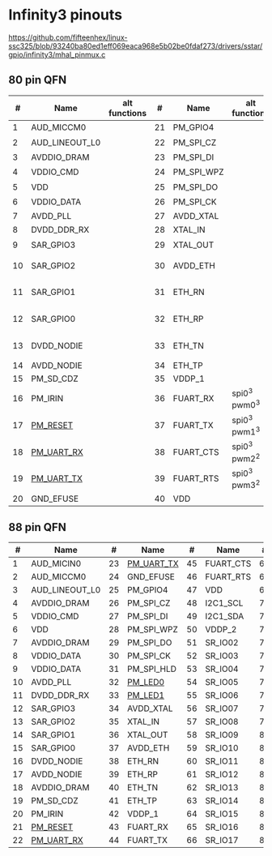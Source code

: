 # Infinity3 pinouts

https://github.com/fifteenhex/linux-ssc325/blob/93240ba80ed1eff069eaca968e5b02be0fdaf273/drivers/sstar/gpio/infinity3/mhal_pinmux.c

## 80 pin QFN

| #  | Name                                       | alt functions    | #  | Name       | alt functions                     | #  | Name     | alt functions        | #  | Name                                             | alt functions                           |
|----|--------------------------------------------|------------------|----|------------|-----------------------------------|----|----------|----------------------|----|--------------------------------------------------|-----------------------------------------|
| 1  | AUD_MICCM0                                 |                  | 21 | PM_GPIO4   |                                   | 41 | I2C1_SCL | i2c1_scl<sup>1</sup> | 61 | VDD                                              |                                         |
| 2  | AUD_LINEOUT_L0                             |                  | 22 | PM_SPI_CZ  |                                   | 42 | I2C1_SDA | i2c1_sda<sup>1</sup> | 62 | VDDP_3                                           |                                         |
| 3  | AVDDIO_DRAM                                |                  | 23 | PM_SPI_DI  |                                   | 43 | VDDP_2   |                      | 63 | [SPI0_CZ](/ip/commonpins.md#spi0_cz)<sup>1</sup> | pwm4<sup>2</sup>                        |
| 4  | VDDIO_CMD                                  |                  | 24 | PM_SPI_WPZ |                                   | 44 | SR_IO02  |                      | 64 | [SPI0_CK](/ip/commonpins.md#spi0_ck)<sup>1</sup> | pwm5<sup>2</sup>                        |
| 5  | VDD                                        |                  | 25 | PM_SPI_DO  |                                   | 45 | SR_IO03  |                      | 65 | [SPI0_DI](/ip/commonpins.md#spi0_di)<sup>1</sup> | pwm6<sup>2</sup>                        |
| 6  | VDDIO_DATA                                 |                  | 26 | PM_SPI_CK  |                                   | 46 | SR_IO04  |                      | 66 | [SPI0_DO](/ip/commonpins.md#spi0_d0)<sup>1</sup> | pwm7<sup>2</sup>                        |
| 7  | AVDD_PLL                                   |                  | 27 | AVDD_XTAL  |                                   | 47 | SR_IO05  |                      | 67 | VDD                                              |                                         |
| 8  | DVDD_DDR_RX                                |                  | 28 | XTAL_IN    |                                   | 48 | SR_IO06  |                      | 68 | SD_CLK                                           | sdio_sd_clk<sup>1</sup>                 |
| 9  | SAR_GPIO3                                  |                  | 29 | XTAL_OUT   |                                   | 49 | SR_IO07  |                      | 69 | SD_CMD                                           | sdio_sd_cmd<sup>1</sup>                 |
| 10 | SAR_GPIO2                                  |                  | 30 | AVDD_ETH   |                                   | 50 | SR_IO08  |                      | 70 | SD_D0                                            | sdio_sd_d0<sup>1</sup> spi1<sup>3</sup> |
| 11 | SAR_GPIO1                                  |                  | 31 | ETH_RN     |                                   | 51 | SR_IO09  |                      | 71 | SD_D1                                            | sdio_sd_d1<sup>1</sup> spi1<sup>3</sup> |
| 12 | SAR_GPIO0                                  |                  | 32 | ETH_RP     |                                   | 52 | SR_IO10  |                      | 72 | SD_D2                                            | sdio_sd_d2<sup>1</sup> spi1<sup>3</sup> |
| 13 | DVDD_NODIE                                 |                  | 33 | ETH_TN     |                                   | 53 | SR_IO11  |                      | 73 | SD_D3                                            | sdio_sd_d3<sup>1</sup> spi1<sup>3</sup> |
| 14 | AVDD_NODIE                                 |                  | 34 | ETH_TP     |                                   | 54 | SR_IO12  |                      | 74 | AVDD_USB                                         |                                         |
| 15 | PM_SD_CDZ                                  |                  | 35 | VDDP_1     |                                   | 55 | SR_IO13  |                      | 75 | USB_DM                                           |                                         |
| 16 | PM_IRIN                                    |                  | 36 | FUART_RX   | spi0<sup>3</sup> pwm0<sup>3</sup> | 56 | SR_IO14  |                      | 76 | USB_DP                                           |                                         |
| 17 | [PM_RESET](/ip/commonpins.md#pm_reset)     |                  | 37 | FUART_TX   | spi0<sup>3</sup> pwm1<sup>3</sup> | 57 | SR_IO15  |                      | 77 | AVDD_AUD                                         |                                         |
| 18 | [PM_UART_RX](/ip/commonpins.md#pm_uart_rx) |                  | 38 | FUART_CTS  | spi0<sup>3</sup> pwm2<sup>2</sup> | 58 | SR_IO16  |                      | 78 | AUD_VAG                                          |                                         |
| 19 | [PM_UART_TX](/ip/commonpins.md#pm_uart_tx) |                  | 39 | FUART_RTS  | spi0<sup>3</sup> pwm3<sup>2</sup> | 59 | SR_IO17  |                      | 79 | AUD_VRM_ADC                                      |                                         |
| 20 | GND_EFUSE                                  |                  | 40 | VDD        |                                   | 60 | VDD      |                      | 80 | AUD_MICIN0                                       |                                         |

## 88 pin QFN

| #  | Name                                       | #  | Name                                       | #  | Name      | #  | Name                           |
|----|--------------------------------------------|----|--------------------------------------------|----|-----------|----|--------------------------------|
| 1  | AUD_MICIN0                                 | 23 | [PM_UART_TX](/ip/commonpins.md#pm_uart_tx) | 45 | FUART_CTS | 67 | VDD                            |
| 2  | AUD_MICCM0                                 | 24 | GND_EFUSE                                  | 46 | FUART_RTS | 68 | VDD                            |
| 3  | AUD_LINEOUT_L0                             | 25 | PM_GPIO4                                   | 47 | VDD       | 69 | VDDP_3                         |
| 4  | AVDDIO_DRAM                                | 26 | PM_SPI_CZ                                  | 48 | I2C1_SCL  | 70 | SPI0_CZ                        |
| 5  | VDDIO_CMD                                  | 27 | PM_SPI_DI                                  | 49 | I2C1_SDA  | 71 | SPI0_CK                        |
| 6  | VDD                                        | 28 | PM_SPI_WPZ                                 | 50 | VDDP_2    | 72 | SPI0_DI                        |
| 7  | AVDDIO_DRAM                                | 29 | PM_SPI_DO                                  | 51 | SR_IO02   | 73 | SPI0_DO                        |
| 8  | VDDIO_DATA                                 | 30 | PM_SPI_CK                                  | 52 | SR_IO03   | 74 | [PWM0](/ip/commonpins.md#pwm0) |
| 9  | VDDIO_DATA                                 | 31 | PM_SPI_HLD                                 | 53 | SR_IO04   | 75 | [PWM1](/ip/commonpins.md#pwm1) |
| 10 | AVDD_PLL                                   | 32 | [PM_LED0](/ip/commonpins.md#pm_led0)       | 54 | SR_IO05   | 76 | VDD                            |
| 11 | DVDD_DDR_RX                                | 33 | [PM_LED1](/ip/commonpins.md#pm_led1)       | 55 | SR_IO06   | 77 | SD_CLK                         |
| 12 | SAR_GPIO3                                  | 34 | AVDD_XTAL                                  | 56 | SR_IO07   | 78 | SD_CMD                         |
| 13 | SAR_GPIO2                                  | 35 | XTAL_IN                                    | 57 | SR_IO08   | 79 | SD_D0                          |
| 14 | SAR_GPIO1                                  | 36 | XTAL_OUT                                   | 58 | SR_IO09   | 80 | SD_D1                          |
| 15 | SAR_GPIO0                                  | 37 | AVDD_ETH                                   | 59 | SR_IO10   | 81 | SD_D2                          |
| 16 | DVDD_NODIE                                 | 38 | ETH_RN                                     | 60 | SR_IO11   | 82 | SD_D3                          |
| 17 | AVDD_NODIE                                 | 39 | ETH_RP                                     | 61 | SR_IO12   | 83 | AVDD_USB                       |
| 18 | AVDDIO_DRAM                                | 40 | ETH_TN                                     | 62 | SR_IO13   | 84 | USB_DM                         |
| 19 | PM_SD_CDZ                                  | 41 | ETH_TP                                     | 63 | SR_IO14   | 85 | USB_DP                         |
| 20 | PM_IRIN                                    | 42 | VDDP_1                                     | 64 | SR_IO15   | 86 | AVDD_AUD                       |
| 21 | [PM_RESET](/ip/commonpins.md#pm_reset)     | 43 | FUART_RX                                   | 65 | SR_IO16   | 87 | AUD_VAG                        |
| 22 | [PM_UART_RX](/ip/commonpins.md#pm_uart_rx) | 44 | FUART_TX                                   | 66 | SR_IO17   | 88 | AUD_VRM_ADC                    |
